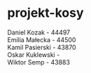 # projekt-kosy
Daniel Kozak -  44497  
Emilia Małecka -  44500  
Kamil Pasierski - 43870  
Oskar Kuklewski -   
Wiktor Semp -  43883  

